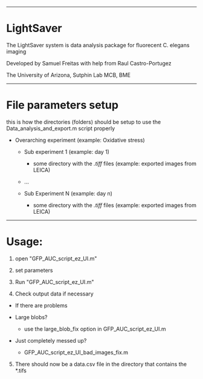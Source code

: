------------------------------------------------------------------------------------------------

# LightSaver

The LightSaver system is data analysis package for fluorecent C. elegans imaging 

Developed by Samuel Freitas with help from Raul Castro-Portugez

The University of Arizona, Sutphin Lab MCB, BME

------------------------------------------------------------------------------------------------

# File parameters setup

this is how the directories (folders) should be setup to use the Data_analysis_and_export.m script properly

  - Overarching experiment (example: Oxidative stress)
  
    - Sub experiment 1 (example: day 1)
    
      - some directory with the *.tiff* files (example: exported images from LEICA)
      
    - ...
   
    - Sub Experiment N (example: day n)
    
      - some directory with the *.tiff* files (example: exported images from LEICA)
      

------------------------------------------------------------------------------------------------

# Usage:

1.  open "GFP_AUC_script_ez_UI.m"

2.  set parameters

3.  Run "GFP_AUC_script_ez_UI.m"

4.  Check output data if necessary

  - If there are problems

  - Large blobs?
    - use the large_blob_fix option in GFP_AUC_script_ez_UI.m

  - Just completely messed up?
    - GFP_AUC_script_ez_UI_bad_images_fix.m

5.  There should now be a data.csv file in the directory that contains the *.tifs 

